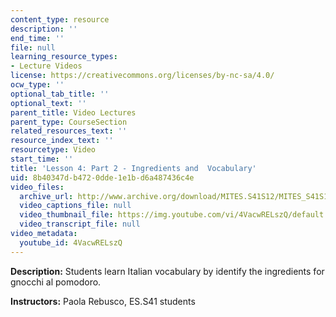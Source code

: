 ```yaml
---
content_type: resource
description: ''
end_time: ''
file: null
learning_resource_types:
- Lecture Videos
license: https://creativecommons.org/licenses/by-nc-sa/4.0/
ocw_type: ''
optional_tab_title: ''
optional_text: ''
parent_title: Video Lectures
parent_type: CourseSection
related_resources_text: ''
resource_index_text: ''
resourcetype: Video
start_time: ''
title: 'Lesson 4: Part 2 - Ingredients and  Vocabulary'
uid: 8b40347d-b472-0dde-1e1b-d6a487436c4e
video_files:
  archive_url: http://www.archive.org/download/MITES.S41S12/MITES_S41S12_Lesson4_Part2_300k.mp4
  video_captions_file: null
  video_thumbnail_file: https://img.youtube.com/vi/4VacwRELszQ/default.jpg
  video_transcript_file: null
video_metadata:
  youtube_id: 4VacwRELszQ
---
```


**Description:** Students learn Italian vocabulary by identify the ingredients for gnocchi al pomodoro.

**Instructors:** Paola Rebusco, ES.S41 students

